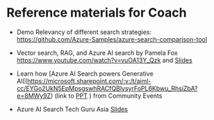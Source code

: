 # Reference materials for Coach

- Demo Relevancy of different search strategies: https://github.com/Azure-Samples/azure-search-comparison-tool
  
- Vector search, RAG, and Azure AI search by Pamela Fox  https://www.youtube.com/watch?v=vuOA13Y_Qzk and [Slides](https://microsoft.sharepoint.com/teams/DevRelTeam/_layouts/15/Doc.aspx?sourcedoc=%7B31671FFC-44B4-4C39-9E97-27A41826F244%7D&file=MSAITour_Vector%20search%20and%20state-of-the-art%20retrieval%20for%20generative%20AI%20apps%E2%80%8B%E2%80%8B.pptx&action=edit&mobileredirect=true&DefaultItemOpen=1)
  
- Learn how [Azure AI Search powers Generative AI[(https://microsoft.sharepoint.com/:v:/t/aiml-cc/EYGo2UkN5EpMpsgswhRACfQBlysyrFoPL6Kbwu_RhsiZbA?e=8MWy9Z) (link to [PPT](https://microsoft.sharepoint.com/:p:/t/aiml-cc/EZt_xcSANetGrpp3QvMEayUBYYwv6DPrUlOIUen04OGjDQ?e=0fP9WG) ) from Community Events

- Azure AI Search Tech Guru Asia [Slides](https://microsoft.sharepoint.com/:p:/r/teams/LearningInfrastructureasaService/_layouts/15/Doc.aspx?sourcedoc=%7BCF1290A5-F044-4FFF-AF09-288E5BB42815%7D&file=Azure%20AI%20Search%20Tech%20Guru%20Asia.pptx&action=edit&mobileredirect=true&share=IQGlkBLPRPD_T68JKI5btCgVAQLMMtnx5xcuBqmbs4F-qpg)
